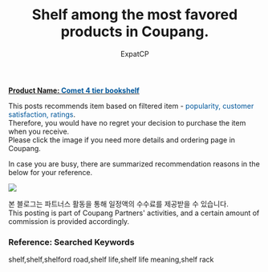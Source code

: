 ﻿---
layout: post
title:  "Shelf among the most favored products in Coupang."
author: ExpatCP
categories: [ Living ]
tags: [shelf,shelf,shelford road,shelf life,shelf life meaning,shelf rack]
image: https://thumbnail7.coupangcdn.com/thumbnails/remote/492x492ex/image/retail/images/13118400169986367-7adb79c3-abdd-448a-ab5c-bd8b34c879a1.jpg 
---

<a href="https://link.coupang.com/a/lQkuZ"><b>Product Name: <font color='#01579B'>Comet 4 tier bookshelf</font></b></a>

This posts recommends item based on filtered item - <font color='#01579B'>popularity, customer satisfaction, ratings</font>.<br>
Therefore, you would have no regret your decision to purchase the item when you receive.<br>
Please click the image if you need more details and ordering page in Coupang. 

In case you are busy, there are summarized recommendation reasons in the below for your reference. 

<a href="https://link.coupang.com/a/lQkuZ"><img src="https://thumbnail7.coupangcdn.com/thumbnails/remote/q89/image/retail/images/13667556405027789-d64f7b67-c492-47e0-9681-22986b37f14c.jpg"></a> 

본 블로그는 파트너스 활동을 통해 일정액의 수수료를 제공받을 수 있습니다.<br>
This posting is part of Coupang Partners' activities, and a certain amount of commission is provided accordingly.

### Reference: Searched Keywords  
shelf,shelf,shelford road,shelf life,shelf life meaning,shelf rack
